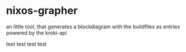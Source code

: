 # nixos-grapher

an little tool, that generates a blockdiagram with the buildfiles as entries powered by the kroki-api

test test test  test 
